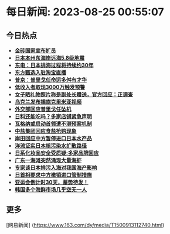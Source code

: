 
# 每日新闻: 2023-08-25 00:55:07
## 今日热点

- **[金砖国家宣布扩员](https://www.163.com/search?keyword=%E9%87%91%E7%A0%96%E5%9B%BD%E5%AE%B6%E5%AE%A3%E5%B8%83%E6%89%A9%E5%91%98)**
- **[日本本州东海岸远海5.8级地震](https://www.163.com/search?keyword=%E6%97%A5%E6%9C%AC%E6%9C%AC%E5%B7%9E%E4%B8%9C%E6%B5%B7%E5%B2%B8%E8%BF%9C%E6%B5%B75.8%E7%BA%A7%E5%9C%B0%E9%9C%87)**
- **[东电：日本排海过程将持续约30年](https://www.163.com/search?keyword=%E4%B8%9C%E7%94%B5%EF%BC%9A%E6%97%A5%E6%9C%AC%E6%8E%92%E6%B5%B7%E8%BF%87%E7%A8%8B%E5%B0%86%E6%8C%81%E7%BB%AD%E7%BA%A630%E5%B9%B4)**
- **[东方甄选入驻淘宝直播](https://www.163.com/search?keyword=%E4%B8%9C%E6%96%B9%E7%94%84%E9%80%89%E5%85%A5%E9%A9%BB%E6%B7%98%E5%AE%9D%E7%9B%B4%E6%92%AD)**
- **[普京：普里戈任命运多舛有才华](https://www.163.com/search?keyword=%E6%99%AE%E4%BA%AC%EF%BC%9A%E6%99%AE%E9%87%8C%E6%88%88%E4%BB%BB%E5%91%BD%E8%BF%90%E5%A4%9A%E8%88%9B%E6%9C%89%E6%89%8D%E5%8D%8E)**
- **[低收入者取现3000万触发预警](https://www.163.com/search?keyword=%E4%BD%8E%E6%94%B6%E5%85%A5%E8%80%85%E5%8F%96%E7%8E%B03000%E4%B8%87%E8%A7%A6%E5%8F%91%E9%A2%84%E8%AD%A6)**
- **[女子晒礼物照片称是副处长赠送，官方回应：正调查](https://www.163.com/search?keyword=%E5%A5%B3%E5%AD%90%E6%99%92%E7%A4%BC%E7%89%A9%E7%85%A7%E7%89%87%E7%A7%B0%E6%98%AF%E5%89%AF%E5%A4%84%E9%95%BF%E8%B5%A0%E9%80%81%EF%BC%8C%E5%AE%98%E6%96%B9%E5%9B%9E%E5%BA%94%EF%BC%9A%E6%AD%A3%E8%B0%83%E6%9F%A5)**
- **[乌克兰发布插旗克里米亚视频](https://www.163.com/search?keyword=%E4%B9%8C%E5%85%8B%E5%85%B0%E5%8F%91%E5%B8%83%E6%8F%92%E6%97%97%E5%85%8B%E9%87%8C%E7%B1%B3%E4%BA%9A%E8%A7%86%E9%A2%91)**
- **[外交部回应普里戈任坠机](https://www.163.com/search?keyword=%E5%A4%96%E4%BA%A4%E9%83%A8%E5%9B%9E%E5%BA%94%E6%99%AE%E9%87%8C%E6%88%88%E4%BB%BB%E5%9D%A0%E6%9C%BA)**
- **[日料还能吃吗？多家店铺紧急声明](https://www.163.com/search?keyword=%E6%97%A5%E6%96%99%E8%BF%98%E8%83%BD%E5%90%83%E5%90%97%EF%BC%9F%E5%A4%9A%E5%AE%B6%E5%BA%97%E9%93%BA%E7%B4%A7%E6%80%A5%E5%A3%B0%E6%98%8E)**
- **[瓦格纳或启动首领遭不测预案机制](https://www.163.com/search?keyword=%E7%93%A6%E6%A0%BC%E7%BA%B3%E6%88%96%E5%90%AF%E5%8A%A8%E9%A6%96%E9%A2%86%E9%81%AD%E4%B8%8D%E6%B5%8B%E9%A2%84%E6%A1%88%E6%9C%BA%E5%88%B6)**
- **[中盐集团回应食盐抢购现象](https://www.163.com/search?keyword=%E4%B8%AD%E7%9B%90%E9%9B%86%E5%9B%A2%E5%9B%9E%E5%BA%94%E9%A3%9F%E7%9B%90%E6%8A%A2%E8%B4%AD%E7%8E%B0%E8%B1%A1)**
- **[岸田回应中方暂停进口日本水产品](https://www.163.com/search?keyword=%E5%B2%B8%E7%94%B0%E5%9B%9E%E5%BA%94%E4%B8%AD%E6%96%B9%E6%9A%82%E5%81%9C%E8%BF%9B%E5%8F%A3%E6%97%A5%E6%9C%AC%E6%B0%B4%E4%BA%A7%E5%93%81)**
- **[洋流证实日本核污染水扩散路径](https://www.163.com/search?keyword=%E6%B4%8B%E6%B5%81%E8%AF%81%E5%AE%9E%E6%97%A5%E6%9C%AC%E6%A0%B8%E6%B1%A1%E6%9F%93%E6%B0%B4%E6%89%A9%E6%95%A3%E8%B7%AF%E5%BE%84)**
- **[日系化妆品安全受质疑:多家品牌回应](https://www.163.com/search?keyword=%E6%97%A5%E7%B3%BB%E5%8C%96%E5%A6%86%E5%93%81%E5%AE%89%E5%85%A8%E5%8F%97%E8%B4%A8%E7%96%91+%E5%A4%9A%E5%AE%B6%E5%93%81%E7%89%8C%E5%9B%9E%E5%BA%94)**
- **[广东一海滩突然涌现大量海虾](https://www.163.com/search?keyword=%E5%B9%BF%E4%B8%9C%E4%B8%80%E6%B5%B7%E6%BB%A9%E7%AA%81%E7%84%B6%E6%B6%8C%E7%8E%B0%E5%A4%A7%E9%87%8F%E6%B5%B7%E8%99%BE)**
- **[专家谈日本排污入海对我国海产影响](https://www.163.com/search?keyword=%E4%B8%93%E5%AE%B6%E8%B0%88%E6%97%A5%E6%9C%AC%E6%8E%92%E6%B1%A1%E5%85%A5%E6%B5%B7%E5%AF%B9%E6%88%91%E5%9B%BD%E6%B5%B7%E4%BA%A7%E5%BD%B1%E5%93%8D)**
- **[日首相要求中方撤销进口管制措施](https://www.163.com/search?keyword=%E6%97%A5%E9%A6%96%E7%9B%B8%E8%A6%81%E6%B1%82%E4%B8%AD%E6%96%B9%E6%92%A4%E9%94%80%E8%BF%9B%E5%8F%A3%E7%AE%A1%E5%88%B6%E6%8E%AA%E6%96%BD)**
- **[亚运会倒计时30天，蓄势待发！](https://www.163.com/search?keyword=%E4%BA%9A%E8%BF%90%E4%BC%9A%E5%80%92%E8%AE%A1%E6%97%B630%E5%A4%A9%EF%BC%8C%E8%93%84%E5%8A%BF%E5%BE%85%E5%8F%91%EF%BC%81)**
- **[韩国多个海鲜市场几乎空无一人](https://www.163.com/search?keyword=%E9%9F%A9%E5%9B%BD%E5%A4%9A%E4%B8%AA%E6%B5%B7%E9%B2%9C%E5%B8%82%E5%9C%BA%E5%87%A0%E4%B9%8E%E7%A9%BA%E6%97%A0%E4%B8%80%E4%BA%BA)**

## 更多
[网易新闻] (https://www.163.com/dy/media/T1500913112740.html)
